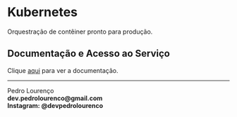 # Kubernetes

Orquestração de contêiner pronto para produção.

## Documentação e Acesso ao Serviço

Clique [aqui](https://kubernetes.io/pt) para ver a documentação.

<hr>
<stong>Pedro Lourenço</strong><br>
<Strong>dev.pedrolourenco@gmail.com</strong><br>
<Strong>Instagram: @devpedrolourenco</strong>
